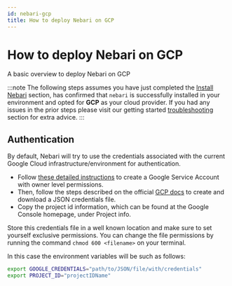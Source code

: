 ```yaml
---
id: nebari-gcp
title: How to deploy Nebari on GCP
---
```


# How to deploy Nebari on GCP

A basic overview to deploy Nebari on GCP

:::note
The following steps assumes you have just completed the [Install Nebari](/started/installing-nebari) section, has confirmed that `nebari` is successfully installed in your environment and opted for **GCP** as your cloud provider. If you had any issues in the prior steps please visit our getting started [troubleshooting](/started/troubleshooting) section for extra advice.
:::

## Authentication

By default, Nebari will try to use the credentials associated with the current Google Cloud infrastructure/environment for authentication.

- Follow [these detailed instructions](https://cloud.google.com/iam/docs/creating-managing-service-accounts) to create a Google Service Account with owner level permissions.
- Then, follow the steps described on the official [GCP docs](https://cloud.google.com/iam/docs/creating-managing-service-account-keys#iam-service-account-keys-create-console) to create and download a JSON credentials file.
- Copy the project id information, which can be found at the Google Console homepage, under Project info.

Store this credentials file in a well known location and make sure to set yourself exclusive permissions. You can change the file permissions by running the command `chmod 600 <filename>` on your terminal.

In this case the environment variables will be such as follows:

```bash
export GOOGLE_CREDENTIALS="path/to/JSON/file/with/credentials"
export PROJECT_ID="projectIDName"
```
